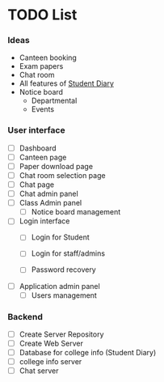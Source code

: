 # TODO List

### Ideas

* Canteen booking
* Exam papers
* Chat room
* All features of [Student Diary](http://get.app.url)
* Notice board
  * Departmental
  * Events
 
### User interface

* [ ] Dashboard
* [ ] Canteen page
* [ ] Paper download page
* [ ] Chat room selection page
* [ ] Chat page
* [ ] Chat admin panel
* [ ] Class Admin panel
  * [ ] Notice board management
* [ ] Login interface
  * [ ] Login for Student
  * [ ] Login for staff/admins
  * [ ] Password recovery
  
  
* [ ] Application admin panel
  * [ ] Users management

### Backend

* [ ] Create Server Repository
* [ ] Create Web Server
* [ ] Database for college info (Student Diary)
* [ ] college info server
* [ ] Chat server
